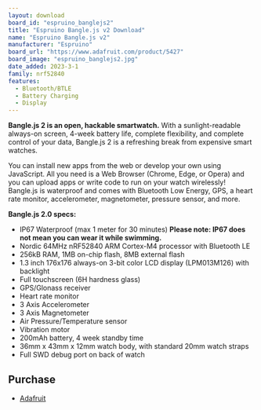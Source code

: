 ```yaml
---
layout: download
board_id: "espruino_banglejs2"
title: "Espruino Bangle.js v2 Download"
name: "Espruino Bangle.js v2"
manufacturer: "Espruino"
board_url: "https://www.adafruit.com/product/5427"
board_image: "espruino_banglejs2.jpg"
date_added: 2023-3-1
family: nrf52840
features:
  - Bluetooth/BTLE
  - Battery Charging
  - Display
---
```


**Bangle.js 2 is an open, hackable smartwatch.** With a sunlight-readable always-on screen, 4-week battery life, complete flexibility, and complete control of your data, Bangle.js 2 is a refreshing break from expensive smart watches.

You can install new apps from the web or develop your own using JavaScript. All you need is a Web Browser (Chrome, Edge, or Opera) and you can upload apps or write code to run on your watch wirelessly! Bangle.js is waterproof and comes with Bluetooth Low Energy, GPS, a heart rate monitor, accelerometer, magnetometer, pressure sensor, and more.

**Bangle.js 2.0 specs:**

- IP67 Waterproof (max 1 meter for 30 minutes) **Please note: IP67 does not mean you can wear it while swimming.**
- Nordic 64MHz nRF52840 ARM Cortex-M4 processor with Bluetooth LE
- 256kB RAM, 1MB on-chip flash, 8MB external flash
- 1.3 inch 176x176 always-on 3-bit color LCD display (LPM013M126) with backlight
- Full touchscreen (6H hardness glass)
- GPS/Glonass receiver
- Heart rate monitor
- 3 Axis Accelerometer
- 3 Axis Magnetometer
- Air Pressure/Temperature sensor
- Vibration motor
- 200mAh battery, 4 week standby time
- 36mm x 43mm x 12mm watch body, with standard 20mm watch straps
- Full SWD debug port on back of watch

## Purchase
* [Adafruit](https://www.adafruit.com/product/5427)
